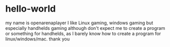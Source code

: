 # hello-world
my name is openarenaplayer
I like Linux gaming, windows gaming but especially handhelds gaming
although don't expect me to create a program or something for handhelds, as I barely know how to create a program for linux/windows/mac.
thank you
